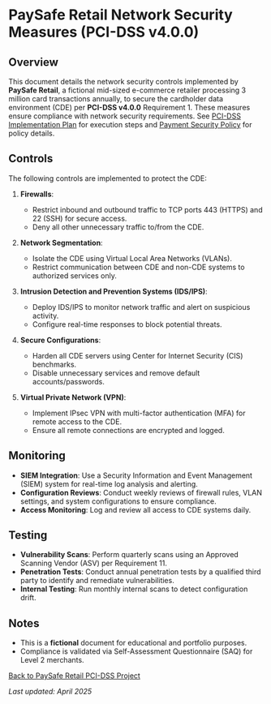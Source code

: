 # PaySafe Retail Network Security Measures (PCI-DSS v4.0.0)

## Overview
This document details the network security controls implemented by **PaySafe Retail**, a fictional mid-sized e-commerce retailer processing 3 million card transactions annually, to secure the cardholder data environment (CDE) per **PCI-DSS v4.0.0** Requirement 1. These measures ensure compliance with network security requirements. See [PCI-DSS Implementation Plan](../implementation/pci-dss-plan.md) for execution steps and [Payment Security Policy](../policies/payment-security-policy.md) for policy details.

## Controls
The following controls are implemented to protect the CDE:

1. **Firewalls**:
   - Restrict inbound and outbound traffic to TCP ports 443 (HTTPS) and 22 (SSH) for secure access.
   - Deny all other unnecessary traffic to/from the CDE.

2. **Network Segmentation**:
   - Isolate the CDE using Virtual Local Area Networks (VLANs).
   - Restrict communication between CDE and non-CDE systems to authorized services only.

3. **Intrusion Detection and Prevention Systems (IDS/IPS)**:
   - Deploy IDS/IPS to monitor network traffic and alert on suspicious activity.
   - Configure real-time responses to block potential threats.

4. **Secure Configurations**:
   - Harden all CDE servers using Center for Internet Security (CIS) benchmarks.
   - Disable unnecessary services and remove default accounts/passwords.

5. **Virtual Private Network (VPN)**:
   - Implement IPsec VPN with multi-factor authentication (MFA) for remote access to the CDE.
   - Ensure all remote connections are encrypted and logged.

## Monitoring
- **SIEM Integration**: Use a Security Information and Event Management (SIEM) system for real-time log analysis and alerting.
- **Configuration Reviews**: Conduct weekly reviews of firewall rules, VLAN settings, and system configurations to ensure compliance.
- **Access Monitoring**: Log and review all access to CDE systems daily.

## Testing
- **Vulnerability Scans**: Perform quarterly scans using an Approved Scanning Vendor (ASV) per Requirement 11.
- **Penetration Tests**: Conduct annual penetration tests by a qualified third party to identify and remediate vulnerabilities.
- **Internal Testing**: Run monthly internal scans to detect configuration drift.

## Notes
- This is a **fictional** document for educational and portfolio purposes.
- Compliance is validated via Self-Assessment Questionnaire (SAQ) for Level 2 merchants.

[Back to PaySafe Retail PCI-DSS Project](../readme.md)

*Last updated: April 2025*
